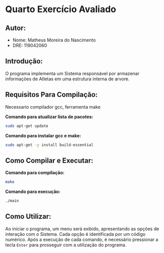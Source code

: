# Quarto Exercício Avaliado

## Autor:
  - Nome: Matheus Moreira do Nascimento
  - DRE: 119042060

## Introdução:

O programa implementa um Sistema responsável por armazenar informações de Atletas em uma estrutura interna de arvore.

## Requisitos Para Compilação:

Necessario compilador gcc, ferramenta make

**Comando para atualizar lista de pacotes:**
```sh
sudo apt-get update
```
**Comando para instalar gcc e make:**
```sh
sudo apt-get -y install build-essential
```
## Como Compilar e Executar:

**Comando para compilação:**
```sh
make
```

**Comando para execução:**
```sh
./main
```
## Como Utilizar:

Ao iniciar o programa, um menu será exibido, apresentando as opções de interação com o Sistema. Cada opção é identificada por um código numérico. Após a execução de cada comando, é necessário pressionar a tecla `Enter` para prosseguir com a utilização do programa.
